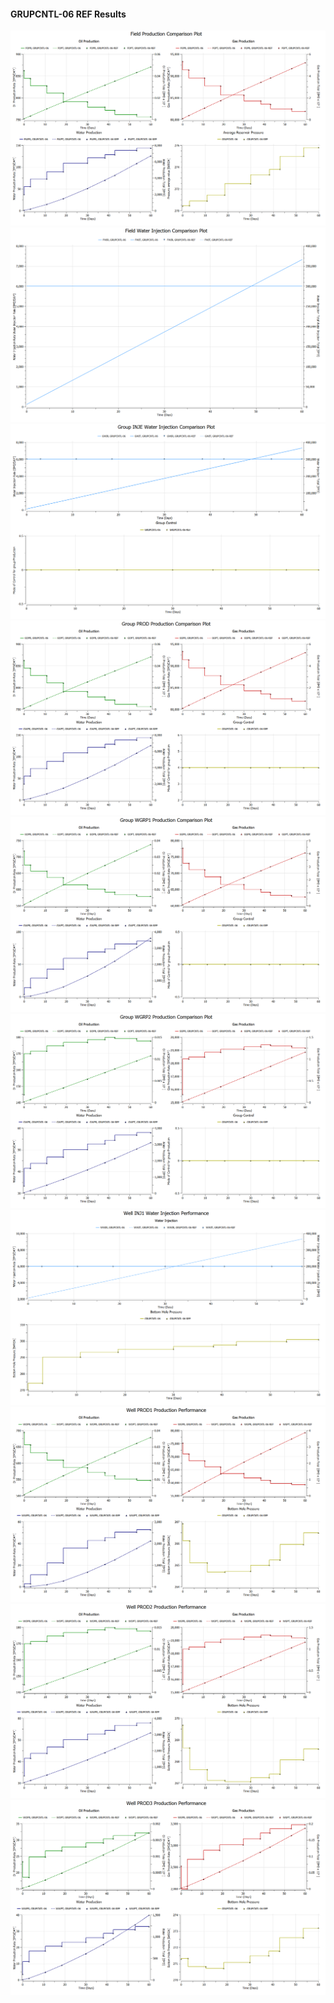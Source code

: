 #### GRUPCNTL-06 REF Results

![](REF/GRUPCNTL-06-Field_Production_Comparison_Plot.png)
![](REF/GRUPCNTL-06-Field_Water_Injection_Comparison_Plot.png)
![](REF/GRUPCNTL-06-Group_INJE_Water_Injection_Comparison_Plot.png)
![](REF/GRUPCNTL-06-Group_PROD_Production_Comparison_Plot.png)
![](REF/GRUPCNTL-06-Group_WGRP1_Production_Comparison_Plot.png)
![](REF/GRUPCNTL-06-Group_WGRP2_Production_Comparison_Plot.png)
![](REF/GRUPCNTL-06-Well_INJ1_Water_Injection_Performance.png)
![](REF/GRUPCNTL-06-Well_PROD1_Production_Performance.png)
![](REF/GRUPCNTL-06-Well_PROD2_Production_Performance.png)
![](REF/GRUPCNTL-06-Well_PROD3_Production_Performance.png)
